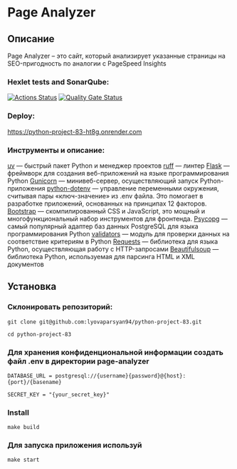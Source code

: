 # Page Analyzer

## Описание
Page Analyzer – это сайт, который анализирует указанные страницы на SEO-пригодность по аналогии с PageSpeed Insights

### Hexlet tests and SonarQube:
[![Actions Status](https://github.com/Dron-N-82/python-project-83/actions/workflows/hexlet-check.yml/badge.svg)](https://github.com/Dron-N-82/python-project-83/actions)
[![Quality Gate Status](https://sonarcloud.io/api/project_badges/measure?project=Dron-N-82_python-project-83&metric=alert_status)](https://sonarcloud.io/summary/new_code?id=Dron-N-82_python-project-83)

### Deploy:
https://python-project-83-ht8g.onrender.com

### Инструменты и описание:

[uv](https://docs.astral.sh/uv/) — быстрый пакет Python и менеджер проектов
[ruff](https://docs.astral.sh/ruff/) — линтер
[Flask](https://flask.palletsprojects.com/en/stable/) — фреймворк для создания веб-приложений на языке программирования Python
[Gunicorn](https://docs.gunicorn.org/en/latest/index.html) — минивеб-сервер, осуществляющий запуск Python-приложения
[python-dotenv](https://pypi.org/project/python-dotenv/) — управление переменными окружения, считывая пары «ключ-значение» из .env файла. Это помогает в разработке приложений, основанных на принципах 12 факторов.
[Bootstrap](https://getbootstrap.com/docs/5.3/getting-started/introduction/) — скомпилированный CSS и JavaScript, это мощный и многофункциональный набор инструментов для фронтенда.
[Psycopg](https://getbootstrap.com/docs/5.3/getting-started/introduction/) — самый популярный адаптер баз данных PostgreSQL для языка программирования Python
[validators](https://validators.readthedocs.io/en/latest/#module-validators.url) — модуль для проверки данных на соответствие критериям в Python
[Requests](https://requests.readthedocs.io/en/latest/) — библиотека для языка Python, осуществляющая работу с HTTP-запросами
[Beautifulsoup](https://www.crummy.com/software/BeautifulSoup/bs4/doc/) — библиотека Python, используемая для парсинга HTML и XML документов

## Установка

### Склонировать репозиторий:

```
git clone git@github.com:lyovaparsyan94/python-project-83.git

cd python-project-83
```

### Для хранения конфиденциональной информации создать файл .env в директории page-analyzer 

```
DATABASE_URL = postgresql://{username}{password}@{host}:{port}/{basename}

SECRET_KEY = "{your_secret_key}"
```

### Install
```
make build
```
### Для запуска приложения используй
```
make start
```

